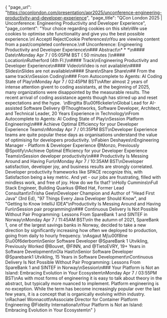 {
    "page_url": "https://qconlondon.com/presentation/apr2025/unconference-engineering-productivity-and-developer-experience",
    "page_title": "QCon London 2025 | Unconference: Engineering Productivity and Developer Experience",
    "page_content": "Your choice regarding cookies on this site\nWe use cookies to optimise site functionality and give you the best possible experience.\nI AcceptI RejectCookie Preferences\nYou are viewing content from a past/completed conference.\n# Unconference: Engineering Productivity and Developer Experience\n### Abstract\n* * *\n#### Date\nMonday Apr 7 / 05:05PM BST ( 50 minutes )\n#### Location\nRutherford (4th Fl.)\n#### Track\nEngineering Productivity and Developer Experience\n#### Video\nVideo is not available\n#### Slides\nSlides are not available\n#### Share\nShare Share\n## From the same track\nSession Coding\n### From Autocomplete to Agents: AI Coding State of Play\nMonday Apr 7 / 02:45PM BST\nAfter almost 2 years of intense attention givent to coding assistants, at the beginning of 2025, many organizations were disappointed by the measurable results. The recent arrival of coding assistance agents though has stirred up and reset expectations and the hype.&nbsp; \nBirgitta B\u00f6ckeler\nGlobal Lead for AI-assisted Software Delivery @Thoughtworks, Software Developer, Architect, and Technical Leader, 20 Years Experience in Technology\nFrom Autocomplete to Agents: AI Coding State of Play\nSession Platform Engineering\n### Achieve Optimal Efficiency for your Developer Experience Teams\nMonday Apr 7 / 01:35PM BST\nDeveloper Experience teams are quite popular these days as organisations understand the value of optimising for developers productivity. \nFabien Deshayes\nEngineering Manager - Platform & Developer Experience @Monzo, Previously @Spotify\nAchieve Optimal Efficiency for your Developer Experience Teams\nSession developer productivity\n### Productivity Is Messing Around and Having Fun\nMonday Apr 7 / 10:35AM BST\nDeveloper satisfaction, developer joy, and business results are strongly correlated. Developer productivity frameworks like SPACE recognize this, with Satisfaction being a key metric. And yet - our jobs are frustrating, filled with mindless work, and free of joy. How do we fix that? \nHolly Cummins\nFull Stack Engineer, Building Quarkus @Red Hat, Former Lead Consultant\nTrisha Gee\nDeveloper Champion and Author of \"Head First Java\" (3rd Ed), \"97 Things Every Java Developer Should Know\", and \"Getting to Know IntelliJ IDEA\"\nProductivity Is Messing Around and Having Fun\nSession pair programming\n### Continuous Delivery Is Not Possible Without Pair Programming: Lessons From SpareBank 1 and SINTEF in Norway\nMonday Apr 7 / 11:45AM BST\nIn the autumn of 2021, SpareBank 1, one of the largest savings banks in Norway, decided to take a new direction by significantly increasing how often we deployed to production, going from daily to hourly frequency. \nAsgaut Mj\u00f8lne S\u00f6derbom\nSenior Software Developer @SpareBank 1 Utvikling, Previously Worked @Bouvet, @FINN, and @TietoEVRY, 19+ Years in Software Development\nOla Hast\nSenior Software Developer @Sparebank1 Utvikling, 15 Years in Software Development\nContinuous Delivery Is Not Possible Without Pair Programming: Lessons From SpareBank 1 and SINTEF in Norway\nSession\n### Your Platform is Not an Island: Embracing Evolution in Your Ecosystem\nMonday Apr 7 / 03:55PM BST\nAs with most forms of engineering it is easy to talk about theory in the abstract, but typically more nuanced to implement. Platform engineering is no exception. While the term has become increasingly popular over the last few years, it is a concept that is organically evolving within industry. \nRachael Wonnacott\nAssociate Director for Container Platform Engineering @Fidelity International\nYour Platform is Not an Island: Embracing Evolution in Your Ecosystem\n"
}